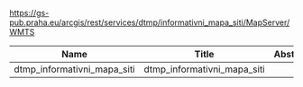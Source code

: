 https://gs-pub.praha.eu/arcgis/rest/services/dtmp/informativni_mapa_siti/MapServer/WMTS

|Name|Title|Abstract|
|--|--|--|
|dtmp_informativni_mapa_siti|dtmp_informativni_mapa_siti||
